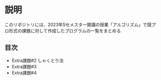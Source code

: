 # 説明

このリポジトリには、2023年Sセメスター開講の授業「アルゴリズム」で競プロ形式の課題に対して作成したプログラムの一覧をまとめる.

## 目次

- Extra課題#2 しゃくとり法
- Extra課題#3
- Extra課題#4